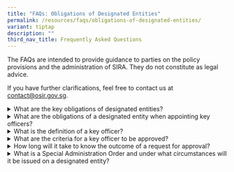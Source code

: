 ```yaml
---
title: "FAQs: Obligations of Designated Entities"
permalink: /resources/faqs/obligations-of-designated-entities/
variant: tiptap
description: ""
third_nav_title: Frequently Asked Questions
---
```

<p>The FAQs are intended to provide guidance to parties on the policy provisions
and the administration of SIRA. They do not constitute as legal advice.</p>
<p>If you have further clarifications, feel free to contact us at <a href="mailto:contact@osir.gov.sg" rel="noopener noreferrer nofollow" target="_blank">contact@osir.gov.sg</a>.</p>
<p></p>
<div data-type="detailGroup" class="isomer-accordion isomer-accordion-white">
<details class="isomer-details">
<summary>What are the key obligations of designated entities?</summary>
<div data-type="detailsContent" class="isomer-details-content">
<p>Key obligations of designated entities include the following:</p>
<ul data-tight="true" class="tight">
<li>
<p><strong><u>Notifying the Minister </u></strong>within seven calendar days
after becoming aware of any relevant change in ownership or control;</p>
</li>
<li>
<p><strong><u>Seeking the Minister’s approval</u></strong> prior to the appointment
of specific key officers;</p>
</li>
<li>
<p><strong><u>Seeking the Minister’s approval, (together with the acquiror)</u> </strong>prior
to selling, as a going concern, of (any part of) the business or undertaking;</p>
</li>
<li>
<p><strong><u>Seeking the Minister’s approval</u></strong> prior to winding
up, dissolving, or terminating the entity, the making of any judicial management
order or the appointment of any (interim) judicial manager; or</p>
</li>
<li>
<p><strong><u>Complying with conditions, directions or orders</u></strong> imposed
by the Minister, if any.</p>
</li>
</ul>
<p>Please refer to <a href="/about-sira/overview-of-ownership-and-control-obligations/" rel="noopener noreferrer nofollow" target="_blank">Overview of Ownership &amp; Control Obligations under SIRA</a> for
more details on the obligations of a designated entity.&nbsp;
<br>
</p>
<p>Parties may seek clarification from OSIR at <a href="mailto:contact@osir.gov.sg" rel="noopener noreferrer nofollow" target="_blank"><u>contact@osir.gov.sg</u></a> before
the commencement of any formal application.</p>
<p>
<br>To submit a notification or approval, please download the relevant <a href="/forms/notification-forms/" rel="noopener noreferrer nofollow" target="_blank">Notification Form</a> or
<a href="/forms/approval-forms" rel="noopener noreferrer nofollow" target="_blank">Approval Form</a>and email the completed form to <a href="mailto:contact@osir.gov.sg" rel="noopener noreferrer nofollow" target="_blank"><u>submissions@osir.gov.sg</u></a>.</p>
</div>
</details>
<details class="isomer-details">
<summary>What are the obligations of a designated entity when appointing key officers?</summary>
<div data-type="detailsContent" class="isomer-details-content">
<p>For specified key officer roles, designated entities will need to seek
approval prior to the appointment of any new person to those roles. Please
refer to <a href="/about-sira/appointment-of-key-officers/" rel="noopener noreferrer nofollow" target="_blank">Appointment of Key Officers in a Designated Entity</a> for
a step-by-step process flow.</p>
<p></p>
<p>The Minister may require the removal of an appointed key personnel of
a designated entity if this was done without the necessary approval, or
if any condition of approval has been breached. The Minister can also require
the removal of any key personnel if deemed necessary in the interest of
national security.</p>
</div>
</details>
<details class="isomer-details">
<summary>What is the definition of a key officer?</summary>
<div data-type="detailsContent" class="isomer-details-content">
<p>Key officers include:</p>
<ul data-tight="true" class="tight">
<li>
<p>[For corporations] Chief Executive Officers, Directors and Chairpersons
of the Board of Directors;</p>
</li>
<li>
<p>[For limited liability partnerships] Managers and Partners;</p>
</li>
<li>
<p>[For partnerships] Partners.</p>
</li>
</ul>
</div>
</details>
<details class="isomer-details">
<summary>What are the criteria for a key officer to be approved?</summary>
<div data-type="detailsContent" class="isomer-details-content">
<p>In assessing whether the appointment of a key officer should be approved,
the Minister may consider factors such as:</p>
<ul data-tight="true" class="tight">
<li>
<p>Financial soundness;</p>
</li>
</ul>
<ul>
<li>
<p>Honesty, integrity and reputation;</p>
</li>
<li>
<p>Potential impact on national security interests.</p>
</li>
</ul>
<p>Minster may also consider any other relevant matter and will convey these
requirements to the designated entity in writing.</p>
<p></p>
<p>Parties can seek reconsideration from the Minister within 14 calendar
days after his decisions; after which, they may appeal to a Reviewing Tribunal
within 30 calendar days after the reconsideration outcome.</p>
</div>
</details>
<details class="isomer-details">
<summary>How long will it take to know the outcome of a request for approval?</summary>
<div data-type="detailsContent" class="isomer-details-content">
<p>OSIR will process all applications promptly. Applicants would be notified
should more time or documents be required. Applicants can contact OSIR
regarding the status or next steps of their application.</p>
<p>Business or investors may contact <a href="mailto:contact@osir.gov.sg" rel="noopener noreferrer nofollow" target="_blank"><u>contact@osir.gov.sg</u></a> on any
clarifications prior to the commencement of any formal application.</p>
<p>Please refer to the pages below for the step-by-step process flows for:</p>
<ul data-tight="true" class="tight">
<li>
<p><a href="/about-sira/acquiring-equity-interest-or-voting-power/" rel="noopener noreferrer nofollow" target="_blank">Acquiring Equity Interest or Voting Power in a Designated Entity</a>
</p>
</li>
<li>
<p><a href="/about-sira/disposing-equity-interest-or-voting-power/" rel="noopener noreferrer nofollow" target="_blank">Disposal of Equity Interest or Voting Power in a Designated Entity</a>
</p>
</li>
<li>
<p><a href="/about-sira/acquiring-business-or-undertaking/" rel="noopener noreferrer nofollow" target="_blank">Acquisition of the Business or Undertaking of a Designated Entity</a>
</p>
</li>
<li>
<p><a href="/about-sira/appointment-of-key-officers/" rel="noopener noreferrer nofollow" target="_blank">Appointment of Key Officers in a Designated Entity</a>
</p>
</li>
</ul>
</div>
</details>
<details class="isomer-details">
<summary>What is a Special Administration Order and under what circumstances will
it be issued on a designated entity?</summary>
<div data-type="detailsContent" class="isomer-details-content">
<p>Special Administration Orders (SAO) will only be exercised in the interest
of security and reliability of the continued provisioning of critical functions
by the designated entity, or when it is necessary in Singapore’s national
security interests.</p>
<p></p>
<p>The Minister may issue SAOs to direct the takeover of control of the affairs,
businesses, and property of a designated entity by another party. Other
orders can also be issued, such as directing the designated entity to immediately
take or cease any action; or appointing a person to advise the designated
entity in the proper conduct of its businesses or undertaking.</p>
</div>
</details>
</div>
<p></p>